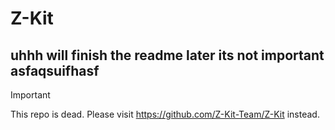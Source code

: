 # Z-Kit
## uhhh will finish the readme later its not important asfaqsuifhasf

> [!IMPORTANT]
> This repo is dead. Please visit https://github.com/Z-Kit-Team/Z-Kit instead.
